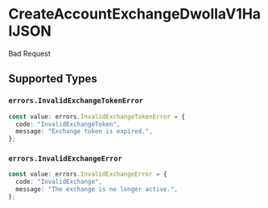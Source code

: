 # CreateAccountExchangeDwollaV1HalJSON

Bad Request


## Supported Types

### `errors.InvalidExchangeTokenError`

```typescript
const value: errors.InvalidExchangeTokenError = {
  code: "InvalidExchangeToken",
  message: "Exchange token is expired.",
};
```

### `errors.InvalidExchangeError`

```typescript
const value: errors.InvalidExchangeError = {
  code: "InvalidExchange",
  message: "The exchange is no longer active.",
};
```

